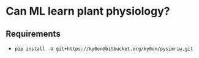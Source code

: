 # Can ML learn plant physiology?

## Requirements
- `pip install -U git+https://ky0on@bitbucket.org/ky0on/pysimriw.git`
